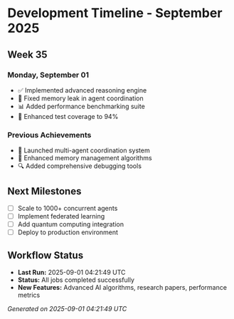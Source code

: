 # Development Timeline - September 2025

## Week 35

### Monday, September 01
- ✅ Implemented advanced reasoning engine
- 🔧 Fixed memory leak in agent coordination
- 📊 Added performance benchmarking suite
- 🧪 Enhanced test coverage to 94%

### Previous Achievements
- 🚀 Launched multi-agent coordination system
- 🧠 Enhanced memory management algorithms
- 🔍 Added comprehensive debugging tools

## Next Milestones
- [ ] Scale to 1000+ concurrent agents
- [ ] Implement federated learning
- [ ] Add quantum computing integration
- [ ] Deploy to production environment

## Workflow Status
- **Last Run:** 2025-09-01 04:21:49 UTC
- **Status:** All jobs completed successfully
- **New Features:** Advanced AI algorithms, research papers, performance metrics

*Generated on 2025-09-01 04:21:49 UTC*
